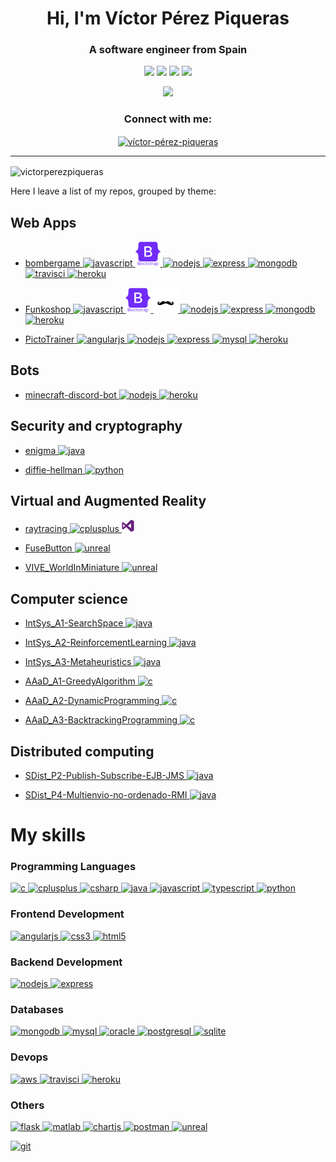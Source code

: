 <h1 align="center">Hi, I'm Víctor Pérez Piqueras</h1>
<h3 align="center">A software engineer from Spain</h3>

<p align="center">
        <img src="https://img.shields.io/static/v1?label=status&message=studying&color=blue">
 <img src="https://img.shields.io/static/v1?label=coffee&message=98%&color=success">
  <img src="https://img.shields.io/static/v1?label=build&message=failed&color=red">
        <img src="https://img.shields.io/static/v1?label=failed??%20are%20you%20serious&message=%20i%20checked%20it%2070%20times&color=red">
</p>

<p align="center">
       <a href="https://www.scrum.org/user/746391" target="_blank"><img src="https://static.scrum.org/web/open-badges/psmi.png" height="70"></a>
</p>

        
<h3 align="center">Connect with me:</h3>
<p align="center">
        <a href="https://linkedin.com/in/víctor-pérez-piqueras" target="blank"><img align="center"
                        src="https://cdn.jsdelivr.net/npm/simple-icons@3.0.1/icons/linkedin.svg"
                        alt="víctor-pérez-piqueras" height="30" width="40" /></a>
</p>

---


<p><img align="center"
                src="https://github-readme-stats.vercel.app/api/top-langs?username=victorperezpiqueras&show_icons=true&locale=en&layout=compact"
                alt="victorperezpiqueras" /></p>


Here I leave a list of my repos, grouped by theme:


## Web Apps

- [bombergame](https://github.com/victorperezpiqueras/bombergame)<a
        href="https://developer.mozilla.org/en-US/docs/Web/JavaScript" target="_blank"> <img
                src="https://devicons.github.io/devicon/devicon.git/icons/javascript/javascript-original.svg"
                alt="javascript" width="40" height="40" /> </a><a href="https://getbootstrap.com/" target="_blank"> <img
                src="https://github.com/devicons/devicon/blob/master/icons/bootstrap/bootstrap-plain-wordmark.svg"
                alt="c" width="40" height="40" /> </a><a href="https://nodejs.org" target="_blank"> <img
                src="https://devicons.github.io/devicon/devicon.git/icons/nodejs/nodejs-original-wordmark.svg"
                alt="nodejs" width="40" height="40" /> </a><a href="https://expressjs.com" target="_blank"> <img
                src="https://devicons.github.io/devicon/devicon.git/icons/express/express-original-wordmark.svg"
                alt="express" width="40" height="30" /> </a><a href="https://www.mongodb.com/" target="_blank"> <img
                src="https://devicons.github.io/devicon/devicon.git/icons/mongodb/mongodb-original-wordmark.svg"
                alt="mongodb" width="40" height="40" /> </a><a href="https://travis-ci.org" target="_blank"> <img
                        src="https://www.vectorlogo.zone/logos/travis-ci/travis-ci-icon.svg" alt="travisci"
                        width="40" height="40" />
        </a><a href="https://heroku.com" target="_blank"> <img
                src="https://www.vectorlogo.zone/logos/heroku/heroku-icon.svg" alt="heroku" width="40"
                height="40" /></a>

- [Funkoshop](https://github.com/victorperezpiqueras/Funkoshop)<a
        href="https://developer.mozilla.org/en-US/docs/Web/JavaScript" target="_blank"> <img
                src="https://devicons.github.io/devicon/devicon.git/icons/javascript/javascript-original.svg"
                alt="javascript" width="40" height="40" /> </a><a href="https://getbootstrap.com/" target="_blank"> <img
                src="https://github.com/devicons/devicon/blob/master/icons/bootstrap/bootstrap-plain-wordmark.svg"
                alt="c" width="40" height="40" /> </a><a href="https://handlebarsjs.com/" target="_blank"> <img
                src="https://github.com/devicons/devicon/blob/master/icons/handlebars/handlebars-original-wordmark.svg"
                alt="handlebars" width="40" height="40" /><a href="https://nodejs.org" target="_blank"> <img
                        src="https://devicons.github.io/devicon/devicon.git/icons/nodejs/nodejs-original-wordmark.svg"
                        alt="nodejs" width="40" height="40" /> </a><a href="https://expressjs.com" target="_blank"> <img
                        src="https://devicons.github.io/devicon/devicon.git/icons/express/express-original-wordmark.svg"
                        alt="express" width="40" height="30" /> </a><a href="https://www.mongodb.com/" target="_blank">
                <img src="https://devicons.github.io/devicon/devicon.git/icons/mongodb/mongodb-original-wordmark.svg"
                        alt="mongodb" width="40" height="40" /> </a><a href="https://heroku.com" target="_blank"> <img
                        src="https://www.vectorlogo.zone/logos/heroku/heroku-icon.svg" alt="heroku" width="40"
                        height="40" /></a>

- [PictoTrainer](https://github.com/victorperezpiqueras/PictoTrainer)<a href="https://angular.io"
        target="_blank"> <img
                src="https://devicons.github.io/devicon/devicon.git/icons/angularjs/angularjs-original.svg"
                alt="angularjs" width="40" height="40" /> </a><a href="https://nodejs.org" target="_blank"> <img
                src="https://devicons.github.io/devicon/devicon.git/icons/nodejs/nodejs-original-wordmark.svg"
                alt="nodejs" width="40" height="40" /> </a><a href="https://expressjs.com" target="_blank"> <img
                src="https://devicons.github.io/devicon/devicon.git/icons/express/express-original-wordmark.svg"
                alt="express" width="40" height="30" /> </a><a href="https://www.mysql.com/" target="_blank">
        <img src="https://devicons.github.io/devicon/devicon.git/icons/mysql/mysql-original-wordmark.svg"
                alt="mysql" width="40" height="40" /> </a><a href="https://heroku.com" target="_blank"> <img
                src="https://www.vectorlogo.zone/logos/heroku/heroku-icon.svg" alt="heroku" width="40"
                height="40" /></a>

## Bots

- [minecraft-discord-bot](https://github.com/victorperezpiqueras/minecraft-discord-bot)<a
        href="https://nodejs.org" target="_blank"> <img
                src="https://devicons.github.io/devicon/devicon.git/icons/nodejs/nodejs-original-wordmark.svg"
                alt="nodejs" width="40" height="40" /> </a><a href="https://heroku.com" target="_blank"> <img
                src="https://www.vectorlogo.zone/logos/heroku/heroku-icon.svg" alt="heroku" width="40"
                height="40" /></a>

## Security and cryptography

- [enigma](https://github.com/victorperezpiqueras/enigma)<a href="https://www.java.com" target="_blank"> <img
                src="https://devicons.github.io/devicon/devicon.git/icons/java/java-original-wordmark.svg"
                alt="java" width="40" height="40" /> </a>

- [diffie-hellman](https://github.com/victorperezpiqueras/diffie-hellman)<a href="https://www.python.org"
        target="_blank"> <img
                src="https://devicons.github.io/devicon/devicon.git/icons/python/python-original.svg"
                alt="python" width="40" height="40" /> </a>

## Virtual and Augmented Reality

- [raytracing](https://github.com/victorperezpiqueras/raytracing)<a href="https://www.w3schools.com/cpp/"
        target="_blank"> <img
                src="https://devicons.github.io/devicon/devicon.git/icons/cplusplus/cplusplus-original.svg"
                alt="cplusplus" width="20" height="20" /> </a><a href="https://visualstudio.microsoft.com"
        target="_blank"> <img
                src="https://github.com/devicons/devicon/blob/master/icons/visualstudio/visualstudio-plain.svg"
                alt="visualstudio" width="20" height="20" /> </a>
                
- [FuseButton](https://github.com/victorperezpiqueras/FuseButton)<a href="https://unrealengine.com/" target="_blank"> <img
                        src="https://raw.githubusercontent.com/kenangundogan/fontisto/036b7eca71aab1bef8e6a0518f7329f13ed62f6b/icons/svg/brand/unreal-engine.svg"
                        alt="unreal" width="30" height="30" /> </a>
                        
- [VIVE_WorldInMiniature](https://github.com/victorperezpiqueras/VIVE_WorldInMiniature)<a href="https://unrealengine.com/" target="_blank"> <img
                        src="https://raw.githubusercontent.com/kenangundogan/fontisto/036b7eca71aab1bef8e6a0518f7329f13ed62f6b/icons/svg/brand/unreal-engine.svg"
                        alt="unreal" width="30" height="30" /> </a>
                        
## Computer science

- [IntSys_A1-SearchSpace](https://github.com/victorperezpiqueras/IntSys_A1-SearchSpace)<a
        href="https://www.java.com" target="_blank"> <img
                src="https://devicons.github.io/devicon/devicon.git/icons/java/java-original-wordmark.svg"
                alt="java" width="40" height="40" /> </a>

- [IntSys_A2-ReinforcementLearning](https://github.com/victorperezpiqueras/IntSys_A2-ReinforcementLearning)<a
        href="https://www.java.com" target="_blank"> <img
                src="https://devicons.github.io/devicon/devicon.git/icons/java/java-original-wordmark.svg"
                alt="java" width="40" height="40" /> </a>

- [IntSys_A3-Metaheuristics](https://github.com/victorperezpiqueras/IntSys_A3-Metaheuristics)<a
        href="https://www.java.com" target="_blank"> <img
                src="https://devicons.github.io/devicon/devicon.git/icons/java/java-original-wordmark.svg"
                alt="java" width="40" height="40" /> </a>

- [AAaD_A1-GreedyAlgorithm](https://github.com/victorperezpiqueras/AAaD_A1-GreedyAlgorithm)<a
        href="https://www.cprogramming.com/" target="_blank"> <img
                src="https://devicons.github.io/devicon/devicon.git/icons/c/c-original.svg" alt="c" width="20"
                height="20" />
</a>

- [AAaD_A2-DynamicProgramming](https://github.com/victorperezpiqueras/AAaD_A2-DynamicProgramming)<a
        href="https://www.cprogramming.com/" target="_blank"> <img
                src="https://devicons.github.io/devicon/devicon.git/icons/c/c-original.svg" alt="c" width="20"
                height="20" />
</a>

- [AAaD_A3-BacktrackingProgramming](https://github.com/victorperezpiqueras/AAaD_A3-BacktrackingProgramming)<a
        href="https://www.cprogramming.com/" target="_blank"> <img
                src="https://devicons.github.io/devicon/devicon.git/icons/c/c-original.svg" alt="c" width="20"
                height="20" />
</a>

## Distributed computing

- [SDist_P2-Publish-Subscribe-EJB-JMS](https://github.com/victorperezpiqueras/SDist_P2-Publish-Subscribe-EJB-JMS)<a
        href="https://www.java.com" target="_blank"> <img
                src="https://devicons.github.io/devicon/devicon.git/icons/java/java-original-wordmark.svg"
                alt="java" width="40" height="40" /> </a>

- [SDist_P4-Multienvio-no-ordenado-RMI](https://github.com/victorperezpiqueras/SDist_P4-Multienvio-no-ordenado-RMI)<a
        href="https://www.java.com" target="_blank"> <img
                src="https://devicons.github.io/devicon/devicon.git/icons/java/java-original-wordmark.svg"
                alt="java" width="40" height="40" /> </a>


# My skills


<p align="left">
        <h3 align="left">Programming Languages</h3>
        <a href="https://www.cprogramming.com/" target="_blank"> <img
                        src="https://devicons.github.io/devicon/devicon.git/icons/c/c-original.svg" alt="c"
                        width="40" height="40" />
        </a>
        <a href="https://www.w3schools.com/cpp/" target="_blank"> <img
                        src="https://devicons.github.io/devicon/devicon.git/icons/cplusplus/cplusplus-original.svg"
                        alt="cplusplus" width="40" height="40" /> </a>
        <a href="https://www.w3schools.com/cs/" target="_blank"> <img
                        src="https://devicons.github.io/devicon/devicon.git/icons/csharp/csharp-original.svg"
                        alt="csharp" width="40" height="40" /> </a>
        <a href="https://www.java.com" target="_blank"> <img
                        src="https://devicons.github.io/devicon/devicon.git/icons/java/java-original-wordmark.svg"
                        alt="java" width="40" height="40" /> </a>
        <a href="https://developer.mozilla.org/en-US/docs/Web/JavaScript" target="_blank"> <img
                        src="https://devicons.github.io/devicon/devicon.git/icons/javascript/javascript-original.svg"
                        alt="javascript" width="40" height="40" /> </a>
        <a href="https://www.typescriptlang.org/" target="_blank"> <img
                        src="https://devicons.github.io/devicon/devicon.git/icons/typescript/typescript-original.svg"
                        alt="typescript" width="40" height="40" /> </a>
        <a href="https://www.python.org" target="_blank"> <img
                        src="https://devicons.github.io/devicon/devicon.git/icons/python/python-original.svg"
                        alt="python" width="40" height="40" /> </a>
        <h3 align="left">Frontend Development</h3>
        <a href="https://angular.io" target="_blank"> <img
                        src="https://devicons.github.io/devicon/devicon.git/icons/angularjs/angularjs-original.svg"
                        alt="angularjs" width="40" height="40" /> </a>
        <a href="https://www.w3schools.com/css/" target="_blank"> <img
                        src="https://devicons.github.io/devicon/devicon.git/icons/css3/css3-original-wordmark.svg"
                        alt="css3" width="40" height="40" /> </a>
        <a href="https://www.w3.org/html/" target="_blank"> <img
                        src="https://devicons.github.io/devicon/devicon.git/icons/html5/html5-original-wordmark.svg"
                        alt="html5" width="40" height="40" /> </a>
        <h3 align="left">Backend Development</h3>
        <a href="https://nodejs.org" target="_blank"> <img
                        src="https://devicons.github.io/devicon/devicon.git/icons/nodejs/nodejs-original-wordmark.svg"
                        alt="nodejs" width="40" height="40" /> </a>
        <a href="https://expressjs.com" target="_blank"> <img
                        src="https://devicons.github.io/devicon/devicon.git/icons/express/express-original-wordmark.svg"
                        alt="express" width="40" height="40" /> </a>
        <h3 align="left">Databases</h3>
        <a href="https://www.mongodb.com/" target="_blank"> <img
                        src="https://devicons.github.io/devicon/devicon.git/icons/mongodb/mongodb-original-wordmark.svg"
                        alt="mongodb" width="40" height="40" /> </a>
        <a href="https://www.mysql.com/" target="_blank"> <img
                        src="https://devicons.github.io/devicon/devicon.git/icons/mysql/mysql-original-wordmark.svg"
                        alt="mysql" width="40" height="40" /> </a>
        <a href="https://www.oracle.com/" target="_blank"> <img
                        src="https://devicons.github.io/devicon/devicon.git/icons/oracle/oracle-original.svg"
                        alt="oracle" width="40" height="40" /> </a>
        <a href="https://www.postgresql.org" target="_blank"> <img
                        src="https://devicons.github.io/devicon/devicon.git/icons/postgresql/postgresql-original-wordmark.svg"
                        alt="postgresql" width="40" height="40" /> </a>
        <a href="https://www.sqlite.org/" target="_blank"> <img
                        src="https://www.vectorlogo.zone/logos/sqlite/sqlite-icon.svg" alt="sqlite" width="40"
                        height="40" /> </a>
     
<h3 align="left">Devops</h3>      
<a href="https://aws.amazon.com" target="_blank"> <img
                        src="https://devicons.github.io/devicon/devicon.git/icons/amazonwebservices/amazonwebservices-original-wordmark.svg"
                        alt="aws" width="40" height="40" />
 </a>                      
<a href="https://travis-ci.org" target="_blank"> <img
                src="https://www.vectorlogo.zone/logos/travis-ci/travis-ci-icon.svg" alt="travisci"
                width="40" height="40" />
</a>
        <a href="https://heroku.com" target="_blank"> <img
                        src="https://www.vectorlogo.zone/logos/heroku/heroku-icon.svg" alt="heroku" width="40"
                        height="40" /> </a>
<h3 align="left">Others</h3>
<a href="https://flask.palletsprojects.com/" target="_blank">
        <img src="https://www.vectorlogo.zone/logos/pocoo_flask/pocoo_flask-icon.svg" alt="flask"
                width="40" height="40" />
</a>
<a href="https://www.mathworks.com/" target="_blank"> <img
                src="https://raw.githubusercontent.com/simple-icons/simple-icons/master/icons/mathworks.svg"
                alt="matlab" width="40" height="40" /> </a>
<a href="https://www.chartjs.org" target="_blank"> <img
                src="https://www.chartjs.org/media/logo-title.svg" alt="chartjs" width="40"
                height="40" /> </a>   
<a href="https://postman.com" target="_blank"> <img
                src="https://www.vectorlogo.zone/logos/getpostman/getpostman-icon.svg" alt="postman"
                width="40" height="40" />
</a>
<a href="https://unrealengine.com/" target="_blank"> <img
                src="https://raw.githubusercontent.com/kenangundogan/fontisto/036b7eca71aab1bef8e6a0518f7329f13ed62f6b/icons/svg/brand/unreal-engine.svg"
                alt="unreal" width="40" height="40" /> </a>
</p>
<a href="https://git-scm.com/" target="_blank"> <img
                src="https://www.vectorlogo.zone/logos/git-scm/git-scm-icon.svg" alt="git" width="40"
                height="40" /> </a>
